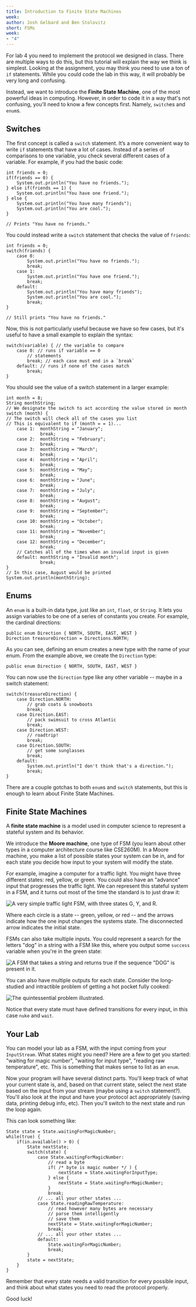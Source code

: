 ```yaml
---
title: Introduction to Finite State Machines
week:
author: Josh Gelbard and Ben Stolovitz
short: FSMs
week:
- "4"
---
```


For lab 4 you need to implement the protocol we designed in class. There are multiple ways to do this, but this tutorial will explain the way we think is simplest. Looking at the assignment, you may think you need to use a ton of `if` statements. While you could code the lab in this way, it will probably be very long and confusing.

Instead, we want to introduce the **Finite State Machine**, one of the most powerful ideas in computing. However, in order to code it in a way that's not confusing, you'll need to know a few concepts first. Namely, `switch`es and `enum`s.

## Switches

The first concept is called a `switch` statement. It’s  a more convenient way to write `if` statements that have a lot of cases. Instead of a series of comparisons to one variable, you check several different cases of a variable. For example, if you had the basic code:

	int friends = 0;
	if(friends == 0) {
		System.out.println("You have no friends.");
	} else if(friends == 1) {
		System.out.println("You have one friend.");
	} else {
		System.out.println("You have many friends");
		System.out.println("You are cool.");
	}
	
	// Prints "You have no friends."

You could instead write a `switch` statement that checks the value of `friends`:

	int friends = 0;
	switch(friends) {
		case 0:
			System.out.println("You have no friends.");
			break;
		case 1:
			System.out.println("You have one friend.");
			break;
		default:
			System.out.println("You have many friends");
			System.out.println("You are cool.");
			break;
	}

	// Still prints "You have no friends."
	
Now, this is not particularly useful because we have so few cases, but it's useful to have a small example to explain the syntax:

	switch(variable) { // the variable to compare
		case 0: // runs if variable == 0
			// statements
			break; // each case must end in a `break`
		default: // runs if none of the cases match
			break;
	}

You should see the value of a switch statement in a larger example:

	int month = 8;
	String monthString;
	// We designate the switch to act according the value stored in month
	switch (month) {
	// The switch will check all of the cases you list
	// This is equivalent to if (month = = 1)...
	    case 1:  monthString = "January";
	             break;
	    case 2:  monthString = "February";
	             break;
	    case 3:  monthString = "March";
	             break;
	    case 4:  monthString = "April";
	             break;
	    case 5:  monthString = "May";
	             break;
	    case 6:  monthString = "June";
	             break;
	    case 7:  monthString = "July";
	             break;
	    case 8:  monthString = "August";
	             break;
	    case 9:  monthString = "September";
	             break;
	    case 10: monthString = "October";
	             break;
	    case 11: monthString = "November";
	             break;
	    case 12: monthString = "December";
	             break;
	    // Catches all of the times when an invalid input is given
	    default: monthString = "Invalid month";
	             break;
	}
	// In this case, August would be printed
	System.out.println(monthString);

## Enums

An `enum` is a built-in data type, just like an `int`, `float`, or `String`. It lets you assign variables to be one of a series of constants you create. For example, the cardinal directions:

	public enum Direction { NORTH, SOUTH, EAST, WEST }
	Direction treasureDirection = Directions.NORTH;

As you can see, defining an enum creates a new type with the name of your enum. From the example above, we create the `Direction` type:

	public enum Direction { NORTH, SOUTH, EAST, WEST }

You can now use the `Direction` type like any other variable -- maybe in a switch statement:

	switch(treasureDirection) {
		case Direction.NORTH:
			// grab coats & snowboots
			break;
		case Direction.EAST:
			// pack swimsuit to cross Atlantic
			break;
		case Direction.WEST:
			// roadtrip!
			break;
		case Direction.SOUTH:
			// get some sunglasses
			break;
		default:
			System.out.println("I don't think that's a direction.");
			break;
	}

There are a couple gotchas to both `enum`s and `switch` statements, but this is enough to learn about Finite State Machines.

## Finite State Machines

A **finite state machine** is a model used in computer science to represent a stateful system and its behavior.

We introduce the **Moore machine**, one type of FSM (you learn about other types in a computer architecture course like CSE260M). In a Moore machine, you make a list of possible states your system can be in, and for each state you decide how input to your system will modify the state.

For example, imagine a computer for a traffic light. You might have three different states: red, yellow, or green. You could also have an "advance" input that progresses the traffic light. We can represent this stateful system in a FSM, and it turns out most of the time the standard is to just draw it:

![A very simple traffic light FSM, with three states G, Y, and R.](http://i.imgur.com/UC113L8.jpg)

Where each circle is a state -- green, yellow, or red -- and the arrows indicate how the one input changes the systems state. The disconnected arrow indicates the initial state.

FSMs can also take multiple inputs. You could represent a search for the letters "dog" in a string with a FSM like this, where you output some `success` variable when you're in the green state:

![A FSM that takes a string and returns true if the sequence "DOG" is present in it.](http://i.imgur.com/M90rfHi.jpg)

You can also have multiple outputs for each state. Consider the long-studied and intractible problem of getting a hot pocket fully cooked:

![The quintessential problem illustrated.](http://i.imgur.com/VN8cJZ0.jpg)

Notice that every state must have defined transitions for every input, in this case `nuke` and `wait`.

## Your Lab

You can model your lab as a FSM, with the input coming from your `InputStream`. What states might you need? Here are a few to get you started: "waiting for magic number", "waiting for input type", "reading raw temperature", etc. This is something that makes sense to list as an `enum`.

Now your program will have several distinct parts. You'll keep track of what your current state is, and, based on that current state, select the next state based on the input from your stream (maybe using a `switch` statement?). You'll also look at the input and have your protocol act appropriately (saving data, printing debug info, etc). Then you'll switch to the next state and run the loop again.

This can look something like:

	State state = State.waitingForMagicNumber;
	while(true) {
		if(in.available() > 0) {
			State nextState;
			switch(state) {
				case State.waitingForMagicNumber:
					// read a byte
					if( /* byte is magic number */ ) {
						nextState = State.waitingForInputType;
					} else {
						nextState = State.waitingForMagicNumber;
					}
					break;
				// ... all your other states ...
				case State.readingRawTemperature:
					// read however many bytes are necessary
					// parse them intelligently
					// save them
					nextState = State.waitingForMagicNumber;
					break;
				// ... all your other states ...
				default:
					State.waitingForMagicNumber;
					break;
			}
            state = nextState;
		}
	}
	
Remember that every state needs a valid transition for every possible input, and think about what states you need to read the protocol properly.

Good luck!
